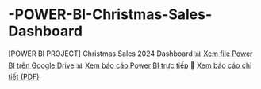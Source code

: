 # -POWER-BI-Christmas-Sales-Dashboard
[POWER BI PROJECT] Christmas Sales 2024 Dashboard
📊 [Xem file Power BI trên Google Drive](https://drive.google.com/file/d/1a2b3c4d5e6f/view?usp=sharing)
📊 [Xem báo cáo Power BI trực tiếp](https://app.powerbi.com/view?r=eyJrIjoiEXAMPLE12345...)
📄 [Xem báo cáo chi tiết (PDF)](https://github.com/yourusername/repository/blob/main/report.pdf)

